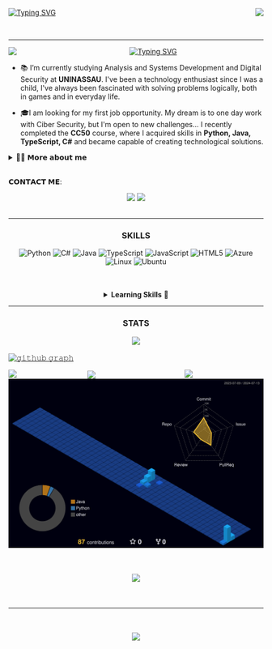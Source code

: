 [![Typing SVG](https://readme-typing-svg.herokuapp.com/?color=FFFFFF&size=35&center=true&vCenter=true&width=1000&lines=Hello,+World)](https://github.com/thttp) <a href="https://github.com/thttp"> <img align="right" width ="%" src="https://komarev.com/ghpvc/?username=thttp&style=for-the-badge&color=blue"> </a>

<!-- ABOUT ME -->
<br/>

---

<a href="https://github.com/thttp"> 
 <img align="left" src="https://user-images.githubusercontent.com/74038190/212284087-bbe7e430-757e-4901-90bf-4cd2ce3e1852.gif" width="68">    
</a>
<p align="center">
 <a href="https://github.com/thttp" > 
 <img src="https://readme-typing-svg.demolab.com?font=Georgia&size=18&duration=3000&pause=100&multiline=true&width=550&height=80&lines=Hi+👋,+I'm+Thiago!;A+passionate+technology+enthusiast+student+from+Brazil.; ; " alt="Typing SVG" /> <a href="https://github.com/thttp">
 </div>
</a> <br>

  - 📚 I’m currently studying Analysis and Systems Development and Digital Security at <b>UNINASSAU</b>. I've been a technology enthusiast since I was a child, I've always been fascinated with solving problems logically, both in games and in everyday life.

  - 🎓I am looking for my first job opportunity. My dream is to one day work with Ciber Security, but I'm open to new challenges... I recently completed the <b>CC50</b> course, where I acquired skills in <b>Python, Java, TypeScript, C#</b> and became capable of creating technological solutions.
</p>
<!-- DROPDOWN -->
<details>
  <summary> 👨‍💻 𝗠𝗼𝗿𝗲 𝗮𝗯𝗼𝘂𝘁 𝗺𝗲 </summary>
  
  - 💬 I am 18 years old, currently living in Brazil. I have fluency in English and have experience with SQL, Python, C#, and Machine Learning...

  - ⚡ I enjoy reading, whether it's a good book, manga, or comics, as well as watching movies and playing games! I believe that our personal interests contribute to a more refined perception of things and problem-solving. \o/
</details> 
<br>

<!-- CONTACT -->
𝗖𝗢𝗡𝗧𝗔𝗖𝗧 𝗠𝗘:

<div align="center">
  <a href="mailto:thiagowowzero@outlook.com" target="_blank"><img src="https://img.shields.io/badge/Gmail-D14836?style=flat-square&logo=gmail&logoColor=white" /></a>
  <a href="https://www.linkedin.com/in/thglwz" target="_blank"><img src="https://img.shields.io/badge/LinkedIn-%230177B5?style=flat-square&logo=linkedin&logoColor=white"/></a>
</div> <br/>

---
<!-- SKILLS -->
<h3 align="center">
 <strong>SKILLS</strong>
</h3>
 <div style="display: inline_block" align="center">
     
![Python](https://img.shields.io/badge/python-3670A0?style=for-the-badge&logo=python&logoColor=ffdd54)
![C#](https://img.shields.io/badge/C%23-239120?style=for-the-badge&logo=c-sharp&logoColor=white)
![Java](https://img.shields.io/badge/java-%23ED8B00.svg?style=for-the-badge&logo=openjdk&logoColor=white)
![TypeScript](https://img.shields.io/badge/TypeScript-007ACC?style=for-the-badge&logo=typescript&logoColor=white)
![JavaScript](https://img.shields.io/badge/JavaScript-F7DF1E?style=for-the-badge&logo=javascript&logoColor=black)
![HTML5](https://img.shields.io/badge/HTML5-E34F26?style=for-the-badge&logo=html5&logoColor=white)
![Azure](https://img.shields.io/badge/Azure-blue?style=for-the-badge&logo=microsoft%20azure&logoColor=blue&labelColor=FFFFFF&link=https%3A%2F%2Fimages.app.goo.gl%2FK7PN1jYJd57x4q7A8)
![Linux](https://img.shields.io/badge/Linux-000?style=for-the-badge&logo=linux&logoColor=FCC624)
![Ubuntu](https://img.shields.io/badge/Ubuntu-35495E?style=for-the-badge&logo=ubuntu&logoColor=2CA5E0)
  </div> <br> <br>
 
 <!-- DROPDOWN -->
 <details align="center" >
  <summary> <b>Learning Skills</b> 🚀 </summary> <br>
    <a href="https://github.com/thttp">
  
  ![skills2](https://github.com/user-attachments/assets/ea510f1a-2e02-49f4-ae5d-f4a2eece8222)
 </details>
  </a>
  
---

<!-- STATS -->
<h3 align="center">
<b>STATS</b>
</h3>
<a href="https://github.com/thttp">
 <p align="center">
  <img src="https://github-readme-stats.vercel.app/api?username=thttp&show_icons=true&theme=algolia" /></p></a>

 [![𝚐𝚒𝚝𝚑𝚞𝚋 𝚐𝚛𝚊𝚙𝚑](https://github-readme-activity-graph.vercel.app/graph?username=thttp&theme=react-dark&hide_border=true&area=true&bg_color=01102d&color=6eb9f2&line=41c350&point=ffffff)](https://github.com/thttp) </br>


<!-- STATISTICS -->
<a href="https://github.com/thttp">
<img src="http://github-profile-summary-cards.vercel.app/api/cards/repos-per-language?username=thttp&theme=algolia" width="31%" align="left" />
<img src="http://github-profile-summary-cards.vercel.app/api/cards/most-commit-language?username=thttp&theme=algolia" width="31%" align="right" />
<img src="https://github-profile-summary-cards.vercel.app/api/cards/productive-time?username=thttp&theme=algolia" width="31%" align="center" /> </a> </br>


 <!-- NIGHT VIEW -->
<a href="https://github.com/thttp"> 
 <img src="./profile-3d-contrib/profile-night-view.svg" alt="Contribution sts" width="%" />
  </a><br></br><br>


<!-- TROPHY -->
<p align="center">
<a href="https://github.com/thttp"> <img src="https://github-profile-trophy.vercel.app/?username=thttp&column=6&margin-w=1&margin-h=1&no-frame=true&theme=algolia&title=Commits,Followers,MultiLanguage,Repositories,Organizations,Stars,PullRequest,Issues" </p><br></br><br>

---

<p align="center"> <br></br>
 <a href="https://github.com/thttp"> <img src="https://quotes-github-readme.vercel.app/api?type=horizontal&theme=algolia&quote=The+important+thing+is+not+to+stop+questioning;+A+curiosity+has+its+own+reason+for+existing&author=Albert+Einstein"
 </p>
<br>
